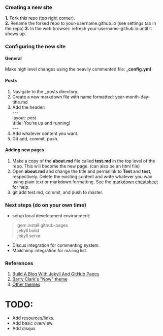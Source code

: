 
### Creating a new site
**1.** Fork this repo (top right corner).  
**2.** Rename the forked repo to your-username.github.io (see settings tab in the repo) 
**3.** In the web browser: refresh your-username-github.io until it shows up.   



### Configuring the new site
#### General
Make high level changes using the heavily commented file: __\_config.yml__

#### Posts
1. Navigate to the \_posts directory. 
2. Create a new markdown file with name formatted: year-month-day-title.md
3. Add the header:   
\---  
layout: post  
\title: You're up and running!  
\---  
4. Add whatever content you want. 
5. Git add, commit, push.

#### Adding new pages
1. Make a copy of the __about.md__ file called __test.md__ in the top level of the repo. This will become the new page. (can also be an html file)  
2. Open __about.md__ and change the title and permalink to __Test__ and __test__, respectively. Delete the existing content and write whatever you 
wan using plain text or markdown formatting. See the [markdown cheatsheet](https://github.com/adam-p/markdown-here/wiki/Markdown-Cheatsheet) for help.  
3. git add test.md, commit, and push to master. 


### Next steps (do on your own time)
* setup local development environment:
> gem install github-pages  
jekyll build  
jekyll serve  

* Discus integration for commenting system. 
* Mailchimp integration for mailing list. 


### References
1. [Build A Blog With Jekyll And GitHub Pages](https://www.smashingmagazine.com/2014/08/build-blog-jekyll-github-pages/)
2. [Barry Clark's "Now" theme](https://github.com/barryclark/jekyll-now) 
3. [Other themes](http://jekyllthemes.org/)


# TODO:
* Add resources/links.
* Add basic overview.  
* Add disqus 
